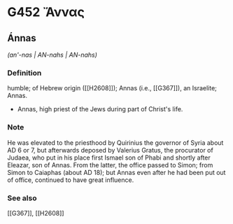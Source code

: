 # G452 Ἄννας

## Ánnas

_(an'-nas | AN-nahs | AN-nahs)_

### Definition

humble; of Hebrew origin ([[H2608]]); Annas (i.e., [[G367]]), an Israelite; Annas.

- Annas, high priest of the Jews during part of Christ's life.

### Note

He was elevated to the priesthood by Quirinius the governor of Syria about AD 6 or 7, but afterwards deposed by Valerius Gratus, the procurator of Judaea, who put in his place first Ismael son of Phabi and shortly after Eleazar, son of Annas. From the latter, the office passed to Simon; from Simon to Caiaphas (about AD 18); but Annas even after he had been put out of office, continued to have great influence.

### See also

[[G367]], [[H2608]]

